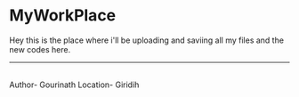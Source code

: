 # MyWorkPlace

Hey this is the place where i'll be uploading and saviing all my files and the new codes here.

<hr><br>
Author- Gourinath
Location- Giridih
